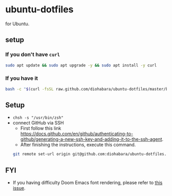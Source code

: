 # ubuntu-dotfiles

for Ubuntu.

## setup

### If you don't have `curl`

```sh
sudo apt update && sudo apt upgrade -y && sudo apt install -y curl
```

### If you have it

```sh
bash -c "$(curl -fsSL raw.github.com/diohabara/ubuntu-dotfiles/master/bin/setup.sh)"
```

## Setup

- `chsh -s "/usr/bin/zsh"`
- connect GitHub via SSH
  - First follow this link <https://docs.github.com/en/github/authenticating-to-github/generating-a-new-ssh-key-and-adding-it-to-the-ssh-agent>.
  - After finishing the instructions, execute this command.
  ```sh
  git remote set-url origin git@github.com:diohabara/ubuntu-dotfiles.git
  ```

## FYI

- If you having difficulty Doom Emacs font rendering, please refer to [this issue](https://github.com/hlissner/doom-emacs/issues/116).

